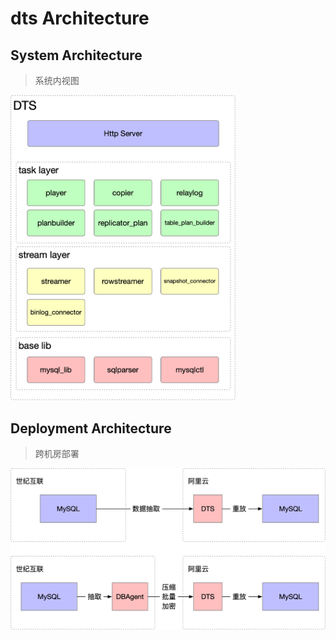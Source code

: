 # dts Architecture

## System Architecture
> 系统内视图

<img src="../images/arch.png" alt="系统架构" width="360px">


## Deployment Architecture
> 跨机房部署

<img src="../images/deploy.png" alt="部署架构" width="600px">
